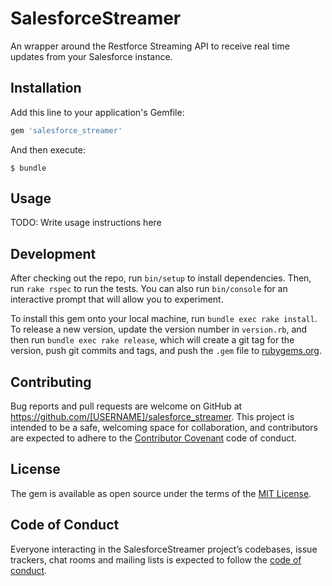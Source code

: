 # SalesforceStreamer

An wrapper around the Restforce Streaming API to receive real time updates from
your Salesforce instance.

## Installation

Add this line to your application's Gemfile:

```ruby
gem 'salesforce_streamer'
```

And then execute:

    $ bundle

## Usage

TODO: Write usage instructions here

## Development

After checking out the repo, run `bin/setup` to install dependencies. Then, run `rake rspec` to run the tests. You can also run `bin/console` for an interactive prompt that will allow you to experiment.

To install this gem onto your local machine, run `bundle exec rake install`. To release a new version, update the version number in `version.rb`, and then run `bundle exec rake release`, which will create a git tag for the version, push git commits and tags, and push the `.gem` file to [rubygems.org](https://rubygems.org).

## Contributing

Bug reports and pull requests are welcome on GitHub at https://github.com/[USERNAME]/salesforce_streamer. This project is intended to be a safe, welcoming space for collaboration, and contributors are expected to adhere to the [Contributor Covenant](http://contributor-covenant.org) code of conduct.

## License

The gem is available as open source under the terms of the [MIT License](https://opensource.org/licenses/MIT).

## Code of Conduct

Everyone interacting in the SalesforceStreamer project’s codebases, issue trackers, chat rooms and mailing lists is expected to follow the [code of conduct](https://github.com/renofi/salesforce_streamer/blob/master/CODE_OF_CONDUCT.md).
